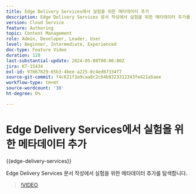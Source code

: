 ```yaml
---
title: Edge Delivery Services에서 실험을 위한 메타데이터 추가
description: Edge Delivery Services 문서 작성에서 실험을 위한 메타데이터 추가를 탐색합니다.
version: Cloud Service
feature: Authoring
topic: Content Management
role: Admin, Developer, Leader, User
level: Beginner, Intermediate, Experienced
doc-type: Feature Video
duration: 128
last-substantial-update: 2024-05-08T00:00:00Z
jira: KT-15434
exl-id: 97067829-65b3-4bee-a225-0c4ed67334f7
source-git-commit: f4c621f3a9caa8c2c64b8323312343fe421a5aee
workflow-type: tm+mt
source-wordcount: '38'
ht-degree: 0%

---
```


# Edge Delivery Services에서 실험을 위한 메타데이터 추가

{{edge-delivery-services}}

Edge Delivery Services 문서 작성에서 실험을 위한 메타데이터 추가를 탐색합니다.

>[!VIDEO](https://video.tv.adobe.com/v/3428796/?learn=on)
